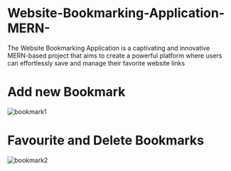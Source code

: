 # Website-Bookmarking-Application-MERN-
The Website Bookmarking Application is a captivating and innovative MERN-based project that aims to create a powerful platform where users can effortlessly save and manage their favorite website links

# Add new Bookmark
![bookmark1](https://github.com/SarmadNaroo/Website-Bookmarking-Application-MERN-/assets/87594636/fd5e2083-fcbf-4f9d-8d87-b10501cfe67c)

# Favourite and Delete Bookmarks
![bookmark2](https://github.com/SarmadNaroo/Website-Bookmarking-Application-MERN-/assets/87594636/a3f79128-30df-48f8-95e6-2a3f3dab3abe)
